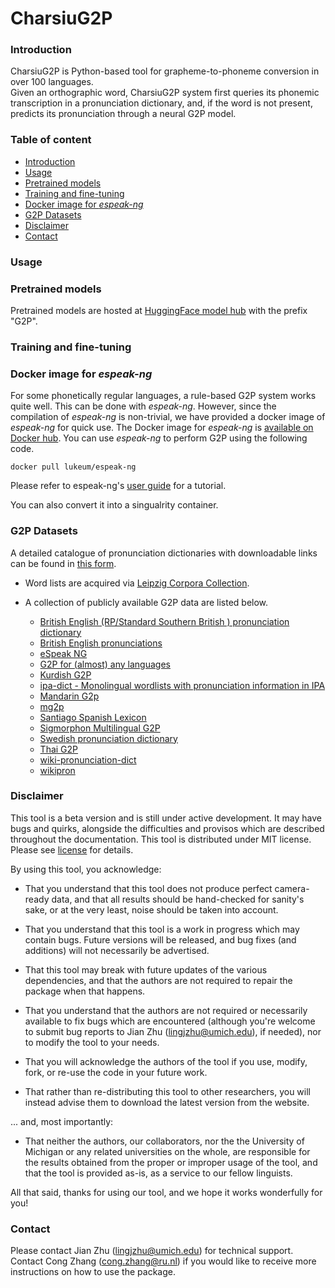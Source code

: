 # CharsiuG2P

### Introduction
CharsiuG2P is Python-based tool for grapheme-to-phoneme conversion in over 100 languages.   
Given an orthographic word, CharsiuG2P system first queries its phonemic transcription in a pronunciation dictionary, and, if the word is not present, predicts its pronunciation through a neural G2P model.

### Table of content
- [Introduction](https://github.com/lingjzhu/CharsiuG2P#introduction)
- [Usage](https://github.com/lingjzhu/CharsiuG2P#usage)
- [Pretrained models](https://github.com/lingjzhu/CharsiuG2P/blob/main/README.md#pretrained-models)
- [Training and fine-tuning](https://github.com/lingjzhu/CharsiuG2P#training-and-fine-tuning)
- [Docker image for *espeak-ng* ](https://github.com/lingjzhu/CharsiuG2P#docker-image-for-espeak-ng)
- [G2P Datasets](https://github.com/lingjzhu/CharsiuG2P#g2p-datasets)
- [Disclaimer](https://github.com/lingjzhu/CharsiuG2P/blob/main/README.md#disclaimer)
- [Contact](https://github.com/lingjzhu/CharsiuG2P/blob/main/README.md#contact)


### Usage

### Pretrained models
Pretrained models are hosted at [HuggingFace model hub](https://huggingface.co/charsiu) with the prefix "G2P". 

### Training and fine-tuning

### Docker image for *espeak-ng*  
For some phonetically regular languages, a rule-based G2P system works quite well. This can be done with *espeak-ng*. However, since the compilation of *espeak-ng* is non-trivial, we have provided a docker image of *espeak-ng* for quick use.
The Docker image for *espeak-ng* is [available on Docker hub](https://hub.docker.com/r/lukeum/espeak-ng).
You can use *espeak-ng* to perform G2P using the following code. 
```
docker pull lukeum/espeak-ng
```
Please refer to espeak-ng's [user guide](https://github.com/espeak-ng/espeak-ng/blob/master/src/espeak-ng.1.ronn) for a tutorial.

You can also convert it into a singualrity container.


### G2P Datasets
A detailed catalogue of pronunciation dictionaries with downloadable links can be found in [this form](https://docs.google.com/spreadsheets/d/1y7kisk-UZT9LxpQB0xMIF4CkxJt0iYJlWAnyj6azSBE/edit?usp=sharing).  

- Word lists are acquired via [Leipzig Corpora Collection](https://wortschatz.uni-leipzig.de/en/download).

 - A collection of publicly available G2P data are listed below.
   - [British English (RP/Standard Southern British ) pronunciation dictionary](https://github.com/JoseLlarena/Britfone)
   - [British English pronunciations](https://www.openslr.org/14/)
   - [eSpeak NG](https://github.com/espeak-ng/espeak-ng)
   - [G2P for (almost) any languages](https://drive.google.com/drive/u/0/folders/0B7R_gATfZJ2aWkpSWHpXUklWUmM?resourcekey=0-aj4VU-D4RztBPCFLKNNThQ)
   - [Kurdish G2P](https://github.com/AsoSoft/Kurdish-G2P-dataset)
   - [ipa-dict - Monolingual wordlists with pronunciation information in IPA](https://github.com/open-dict-data/ipa-dict#languages)
   - [Mandarin G2p](https://github.com/kakaobrain/g2pM)
   - [mg2p](https://github.com/bpopeters/mg2p)
   - [Santiago Spanish Lexicon](https://www.openslr.org/34/)
   - [Sigmorphon Multilingual G2P](https://github.com/sigmorphon/2020/tree/master/task1)
   - [Swedish pronunciation dictionary](https://www.openslr.org/29/)
   - [Thai G2P](https://github.com/wannaphong/thai-g2p/blob/master/wiktionary-11-2-2020.tsv)
   - [wiki-pronunciation-dict](https://github.com/DanielSWolf/wiki-pronunciation-dict)
   - [wikipron](https://github.com/CUNY-CL/wikipron)


### Disclaimer

This tool is a beta version and is still under active development. It may have bugs and quirks, alongside the difficulties and provisos which are described throughout the documentation. 
This tool is distributed under MIT license. Please see [license](https://github.com/lingjzhu/charsiu/blob/main/LICENSE) for details. 

By using this tool, you acknowledge:

* That you understand that this tool does not produce perfect camera-ready data, and that all results should be hand-checked for sanity's sake, or at the very least, noise should be taken into account.

* That you understand that this tool is a work in progress which may contain bugs.  Future versions will be released, and bug fixes (and additions) will not necessarily be advertised.

* That this tool may break with future updates of the various dependencies, and that the authors are not required to repair the package when that happens.

* That you understand that the authors are not required or necessarily available to fix bugs which are encountered (although you're welcome to submit bug reports to Jian Zhu (lingjzhu@umich.edu), if needed), nor to modify the tool to your needs.

* That you will acknowledge the authors of the tool if you use, modify, fork, or re-use the code in your future work.  

* That rather than re-distributing this tool to other researchers, you will instead advise them to download the latest version from the website.

... and, most importantly:

* That neither the authors, our collaborators, nor the the University of Michigan or any related universities on the whole, are responsible for the results obtained from the proper or improper usage of the tool, and that the tool is provided as-is, as a service to our fellow linguists.

All that said, thanks for using our tool, and we hope it works wonderfully for you!

### Contact
Please contact Jian Zhu ([lingjzhu@umich.edu](lingjzhu@umich.edu)) for technical support.  
Contact Cong Zhang ([cong.zhang@ru.nl](cong.zhang@ru.nl)) if you would like to receive more instructions on how to use the package.

